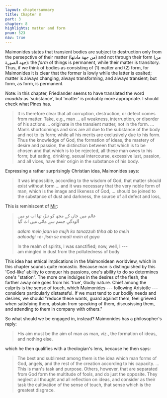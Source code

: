 ```yaml
---
layout: chaptersummary
title: Chapter 8
part: 3
chapter: 8
highlights: matter and form
pnum: 523
nav: true
---
```


Maimonides states that transient bodies are subject to destruction only from the persepctive of their matter (من جهة مادتها) and not through their form (من جهة الصورة): the _form_ of things is permanent, while their matter is transitory. Thus, if we think of bodies as consisting of (1) matter and (2) form, for Maimonides it is clear that the former is lowly while the latter is exalted; matter is always changing, always transforming, and always transient; but form, as form, is permanent.

Note: in this chapter, Friedlander seems to have translated the word _maadda_ as 'substance', but 'matter' is probably more appropriate. I should check what Pines has.

> It is therefore clear that all corruption, destruction, or defect comes from matter. Take, e.g., man ... all weakness, interruption, or disorder of his actions ... originate in the transient matter, not in the form. ... Man’s shortcomings and sins are all due to the substance of the body and not to its form; while all his merits are exclusively due to his form. Thus the knowledge of God, the formation of ideas, the mastery of desire and passion, the distinction between that which is to be chosen and that which is to be rejected, all these man owes to his form; but eating, drinking, sexual intercourse, excessive lust, passion, and all vices, have their origin in the substance of his body.

Expressing a rather surprisingly Christian idea, Maimonides says:
> It was impossible, according to the wisdom of God, that matter should exist without form ... and it was necessary that the very noble form of man, which is the image and likeness of God, ... should be joined to the substance of dust and darkness, the source of all defect and loss,


This is reminiscent of [Mir](http://www.columbia.edu/itc/mealac/pritchett/00garden/07c/0743/0743_02.html):
> عالم میں جاں کے مجھ کو تنزّہ تھا اب تو میں<br>
> آلودگیِ جسم سے ماٹی میں اٹ گیا
> 
> _aalam mein jaan ke mujh ko tanazzuh thha ab to mein_ <br>
> _aaloodgi -e- jism se maati mein at gaya_
> 
> In the realm of spirits, I was sanctified; now, well, I ---  <br>
> am mingled in dust from the pollutedness of body


This idea has ethical implications in the Maimonidean worldview, which in this chapter sounds quite monastic. Because man is distinguished by this 'God-like' ability to conquer his passions, one's ability to do so determines one's "station". The more one indulges in the desires of the flesh, the farther away one goes from his 'true', Godly nature. Chief among the culprits is the sense of touch, which Maimonides --- following Aristotle --- considers particularly distasteful. If we must tend to our bodily needs and desires, we should "reduce these wants, guard against them, feel grieved when satisfying them, abstain from speaking of them, discusissing them, and attending to them in company with others."

So what should we be engaged in, instead? Maimonides has a philosopher's reply:
> His aim must be the aim of man as man, viz., the formation of ideas, and nothing else.

which he then qualifies with a theologian's lens, because he then says:
> The best and sublimest among them is the idea which man forms of God, angels, and the rest of the creation according to his capacity. ... This is man's task and purpose. Others, however, that are separated from God form the multitude of fools, and do just the opposite. They neglect all thought and all reflection on ideas, and consider as their task the cultivation of the sense of touch, that sense which is the greatest disgrace.
